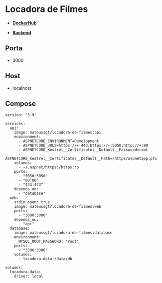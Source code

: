 # Locadora de Filmes

- [**DockerHub**](https://hub.docker.com/r/mateussgt/locadora-de-filmes)

- [**Backend**](https://github.com/mateuss-silva/locadora-de-filmes-backend)

## Porta
 - 3000
## Host
 - localhost

## Compose

```
version: "3.9"

services:
  api:
    image: mateussgt/locadora-de-filmes:api
    environment:
      - ASPNETCORE_ENVIRONMENT=Development
      - ASPNETCORE_URLS=https://+:443;https://+:5050;http://+:80
      - ASPNETCORE_Kestrel__Certificates__Default__Password=root
      - ASPNETCORE_Kestrel__Certificates__Default__Path=/https/aspnetapp.pfx
    volumes:
      - ~/.aspnet/https:/https:ro
    ports:
      - "5050:5050"
      - "80:80"
      - "443:443"
    depends_on:
      - "database"
  web:
    stdin_open: true
    image: mateussgt/locadora-de-filmes:web
    ports:
      - "3000:3000"
    depends_on:
      - "api"
  database:
    image: mateussgt/locadora-de-filmes:database
    environment:
      MYSQL_ROOT_PASSWORD: 'root'
    ports:
      - "3306:3306"
    volumes:
      - locadora-data:/data/db

volumes:
  locadora-data:
    driver: local

```
